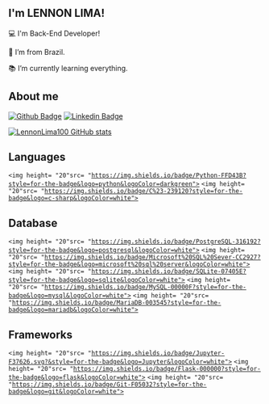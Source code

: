 ## I'm LENNON LIMA!

 

:computer: I'm Back-End Developer!

:house_with_garden: I’m from Brazil.

:books: I’m currently learning everything.

## About me

[![Github Badge](https://img.shields.io/badge/-Github-000?style=flat-square&logo=Github&logoColor=white&link=https://github.com/LennonLima100)](LINK_GIT) [![Linkedin Badge](https://img.shields.io/badge/-LinkedIn-blue?style=flat-square&logo=Linkedin&logoColor=white&link=https://www.linkedin.com/in/lennon-lima100)](LINK_LINKEDIN)

[![LennonLima100 GitHub stats](https://github-readme-stats.vercel.app/api?username=LennonLima100)](https://github.com/LennonLima100/github-readme-stats)

## Languages
<code><img height= "20"src= "https://img.shields.io/badge/Python-FFD43B?style=for-the-badge&logo=python&logoColor=darkgreen"></code>
<code><img height= "20"src= "https://img.shields.io/badge/C%23-239120?style=for-the-badge&logo=c-sharp&logoColor=white"></code>

## Database 
<code><img height= "20"src= "https://img.shields.io/badge/PostgreSQL-316192?style=for-the-badge&logo=postgresql&logoColor=white"></code>
<code><img height= "20"src= "https://img.shields.io/badge/Microsoft%20SQL%20Sever-CC2927?style=for-the-badge&logo=microsoft%20sql%20server&logoColor=white"></code>
<code><img height= "20"src= "https://img.shields.io/badge/SQLite-07405E?style=for-the-badge&logo=sqlite&logoColor=white"></code>
<code><img height= "20"src= "https://img.shields.io/badge/MySQL-00000F?style=for-the-badge&logo=mysql&logoColor=white"></code>
<code><img height= "20"src= "https://img.shields.io/badge/MariaDB-003545?style=for-the-badge&logo=mariadb&logoColor=white"></code>

## Frameworks 
<code><img height= "20"src= "https://img.shields.io/badge/Jupyter-F37626.svg?&style=for-the-badge&logo=Jupyter&logoColor=white"></code>
<code><img height= "20"src= "https://img.shields.io/badge/Flask-000000?style=for-the-badge&logo=flask&logoColor=white"></code>
<code><img height= "20"src= "https://img.shields.io/badge/Git-F05032?style=for-the-badge&logo=git&logoColor=white"></code>
